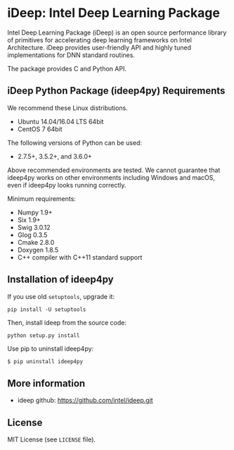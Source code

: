 # iDeep: Intel Deep Learning Package

Intel Deep Learning Package (iDeep) is an open source performance library of primitives for accelerating deep learning frameworks on Intel Architecture. iDeep provides user-friendly API and highly tuned implementations for DNN standard routines.

The package provides C and Python API.

## iDeep Python Package (ideep4py) Requirements

We recommend these Linux distributions.
- Ubuntu 14.04/16.04 LTS 64bit
- CentOS 7 64bit

The following versions of Python can be used:
- 2.7.5+, 3.5.2+, and 3.6.0+

Above recommended environments are tested. We cannot guarantee that ideep4py works on other environments including Windows and macOS, even if ideep4py looks running correctly.


Minimum requirements:
- Numpy 1.9+
- Six 1.9+
- Swig 3.0.12
- Glog 0.3.5
- Cmake 2.8.0
- Doxygen 1.8.5
- C++ compiler with C++11 standard support

## Installation of ideep4py

If you use old ``setuptools``, upgrade it:

```
pip install -U setuptools
```

Then, install ideep from the source code:
```
python setup.py install
```

Use pip to uninstall ideep4py:

```sh
$ pip uninstall ideep4py
```

## More information
- ideep github: https://github.com/intel/ideep.git

## License
MIT License (see `LICENSE` file).
